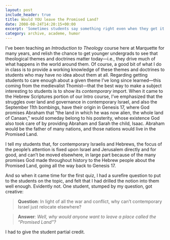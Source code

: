 ```yaml
---
layout: post
include_header: true
title: Would YOU leave the Promised Land?
date: 2008-08-24T14:20:15+00:00
excerpt: 'Sometimes students say something right even when they get it totally wrong.'
category: archive, academe, humor
---
```

I’ve been teaching an _Introduction to Theology_ course here at Marquette for many years, and relish the chance to get younger undergrads to see that theological themes and doctrines matter today—i.e., they drive much of what happens in the world around them. Of course, a good bit of what I do in class is to provide a working knowledge of these themes and doctrines to students who may have no idea about them at all. Regarding getting students to care enough about a given theme I’ve long since learned—this coming from the medievalist Thomist—that the best way to make a subject interesting to students is to show its _contemporary_ import. When it came to the Hebrew Scriptures portion of our Intro course, I’ve emphasized that the struggles over land and governance in contemporary Israel, and also the September 11th bombings, have their origin in Genesis 17, where God promises Abraham that “the land in which he was now alien, the whole land of Canaan,” would someday belong to his posterity, whose existence God also took care of by providing Abraham and Sarah the child, Isaac. Abraham would be the father of many nations, and those nations would live in the Promised Land.
  
I tell my students that, for contemporary Israelis and Hebrews, the focus of the people’s attention is fixed upon Israel and Jerusalem directly and for good, and can’t be moved elsewhere, in large part because of the many promises God made throughout history to the Hebrew people about the Promised Land, going all the way back to Genesis 17.

And so when it came time for the first quiz, I had a surefire question to put to the students on the topic, and felt that I had drilled the notion into them well enough. Evidently not. One student, stumped by my question, got creative:

> **Question**: In light of all the war and conflict, why can’t contemporary Israel just relocate elsewhere?

> **Answer**_: Well, why would anyone want to leave a place called the “Promised Land”?_

I had to give the student partial credit.